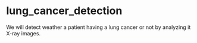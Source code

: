 # lung_cancer_detection
We will detect weather a patient having a lung cancer or not by analyzing it X-ray images.
